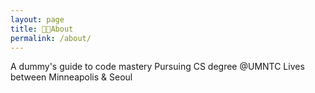 ```yaml
---
layout: page
title: 👩‍💻About
permalink: /about/
---
```

A dummy's guide to code mastery
Pursuing CS degree @UMNTC 
Lives between Minneapolis & Seoul 

